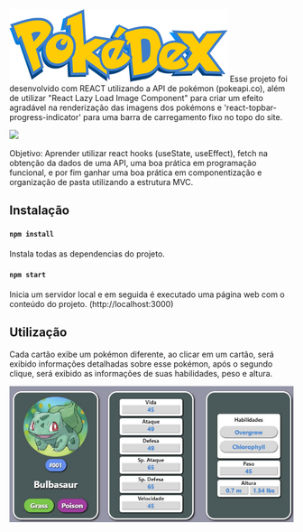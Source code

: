 
![alt text](public/imgs/logo.png)
Esse projeto foi desenvolvido com REACT utilizando a API de pokémon (pokeapi.co), além de utilizar "React Lazy Load Image Component" para criar um efeito agradável na renderização das imagens dos pokémons e 'react-topbar-progress-indicator' para uma barra de carregamento fixo no topo do site.

  <a href="https://pedrowarlock.github.io/pokedex-react/build/" target="_blank"><img src="https://img.shields.io/badge/-Live Demo-20247B5?style=for-the-badge&logo=folder&logoColor=white"></a>

Objetivo: Aprender utilizar react hooks (useState, useEffect), fetch na obtenção da dados de uma API, uma boa prática em programação funcional, e por fim ganhar uma boa prática em componentização e organização de pasta utilizando a estrutura MVC.


## Instalação


#### ``npm install``

Instala todas as dependencias do projeto.

#### `npm start`

Inicia um servidor local e em seguida é executado uma página web com o conteúdo do projeto. (http://localhost:3000)



## Utilização

Cada cartão exibe um pokémon diferente, ao clicar em um cartão, será exibido informações detalhadas sobre esse pokémon, após o segundo clique, será exibido as informações de suas habilidades, peso e altura.

![alt text](public/demo-card.jpg)
